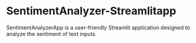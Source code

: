 # SentimentAnalyzer-Streamlitapp
SentimentAnalyzerApp is a user-friendly Streamlit application designed to analyze the sentiment of text inputs.
